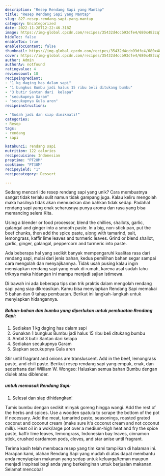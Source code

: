 ```yaml
---
description: "Resep Rendang Sapi yang Mantap"
title: "Resep Rendang Sapi yang Mantap"
slug: 827-resep-rendang-sapi-yang-mantap
category: Uncategorized
date: 2022-11-28T12:22:46.318Z
image: https://img-global.cpcdn.com/recipes/35432d4ccb93dfe4/680x482cq70/rendang-sapi-foto-resep-utama.jpg
hideToc: false
enableToc: true
enableTocContent: false
thumbnail: https://img-global.cpcdn.com/recipes/35432d4ccb93dfe4/680x482cq70/rendang-sapi-foto-resep-utama.jpg
cover: https://img-global.cpcdn.com/recipes/35432d4ccb93dfe4/680x482cq70/rendang-sapi-foto-resep-utama.jpg
author: Admin
authorAv: notfound
ratingvalue: 4
reviewcount: 18
recipeingredient:
- "1 kg daging has dalam sapi"
- "1 bungkus Bumbu jadi halus 15 ribu beli ditukang bumbu"
- "3 butir Santan dari  kelapa"
- "secukupnya Garam"
- "secukupnya Gula aren"
recipeinstructions:

- "Sudah jadi dan siap dinikmati!"
categories:
- Resep
tags:
- rendang
- sapi

katakunci: rendang sapi 
nutrition: 122 calories
recipecuisine: Indonesian
preptime: "PT28M"
cooktime: "PT30M"
recipeyield: "1"
recipecategory: Dessert

---
```





Sedang mencari ide resep rendang sapi yang unik? Cara membuatnya sangat tidak terlalu sulit namun tidak gampang juga. Kalau keliru mengolah maka hasilnya tidak akan memuaskan dan bahkan tidak sedap. Padahal rendang sapi yang enak seharusnya punya aroma dan rasa yang bisa memancing selera Kita.





Using a blender or food processor, blend the chillies, shallots, garlic, galangal and ginger into a smooth paste. In a big, non-stick pan, put the beef chunks, then add the spice paste, along with tamarind, salt, lemongrass, kaffir lime leaves and turmeric leaves. Grind or blend shallot, garlic, ginger, galangal, peppercorn and turmeric into paste.

Ada beberapa hal yang sedikit banyak mempengaruhi kualitas rasa dari rendang sapi, mulai dari jenis bahan, kedua pemilihan bahan segar sampai cara mengolah dan menyajikannya. Tidak usah pusing kalau ingin menyiapkan rendang sapi yang enak di rumah, karena asal sudah tahu triknya maka hidangan ini mampu menjadi sajian istimewa.






Di bawah ini ada beberapa tips dan trik praktis dalam mengolah rendang sapi yang siap dikreasikan. Kamu bisa menyiapkan Rendang Sapi memakai 5 bahan dan 0 tahap pembuatan. Berikut ini langkah-langkah untuk menyiapkan hidangannya.

<!--inarticleads1-->

##### Bahan-bahan dan bumbu yang diperlukan untuk pembuatan Rendang Sapi:

1. Sediakan 1 kg daging has dalam sapi
1. Gunakan 1 bungkus Bumbu jadi halus 15 ribu beli ditukang bumbu
1. Ambil 3 butir Santan dari  kelapa
1. Sediakan secukupnya Garam
1. Siapkan secukupnya Gula aren


Stir until fragrant and onions are transluscent. Add in the beef, lemongrass paste, and chili paste. Berikut resep rendang sapi yang empuk, enak, dan sederhana dari William W. Wongso: Haluskan semua bahan Bumbu dengan diulek atau diblender. 

<!--inarticleads2-->

#####  untuk memasak Rendang Sapi:


1. Selesai dan siap dihidangkan!

Tumis bumbu dengan sedikit minyak goreng hingga wangi. Add the rest of the herbs and spices. Use a wooden spatula to scrape the bottom of the pot if necessary. Add the meat, tamarind paste, seasonings, roasted grated coconut and coconut cream (make sure it&#39;s coconut cream and not coconut milk). Heat oil in a wok/large pot over a medium-high heat and fry the spice paste, kaffir lime leaves, lemongrass, Indonesian bay leaves, cinnamon stick, crushed cardamom pods, cloves, and star anise until fragrant. 

Terima kasih telah membaca resep yang tim kami tampilkan di halaman ini. Harapan kami, olahan Rendang Sapi yang mudah di atas dapat membantu anda menyiapkan makanan yang sedap untuk keluarga/teman maupun menjadi inspirasi bagi anda yang berkeinginan untuk berjualan makanan. Selamat mencoba!

